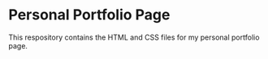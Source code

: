 # Personal Portfolio Page
This respository contains the HTML and CSS files for my personal portfolio page.
